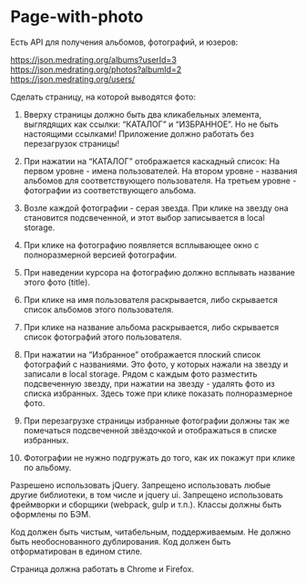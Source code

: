 # Page-with-photo

Есть API для получения альбомов, фотографий, и юзеров: 

https://json.medrating.org/albums?userId=3
https://json.medrating.org/photos?albumId=2
https://json.medrating.org/users/

Сделать страницу, на которой выводятся фото: 

1. Вверху страницы должно быть два кликабельных элемента, выглядящих как ссылки: “КАТАЛОГ” и “ИЗБРАННОЕ”. 
Но не быть настоящими ссылками! Приложение должно работать без перезагрузок страницы!

2. При нажатии на “КАТАЛОГ” отображается каскадный список:
 На первом уровне - имена пользователей.
 На втором уровне - названия альбомов для соответствующего пользователя.
 На третьем уровне - фотографии из соответствующего альбома.

3. Возле каждой фотографии - серая звезда. При клике на звезду она становится подсвеченной, и этот выбор записывается в local storage.

4. При клике на фотографию появляется всплывающее окно с полноразмерной версией фотографии.

5. При наведении курсора на фотографию должно всплывать название этого фото (title).

6. При клике на имя пользователя раскрывается, либо скрывается список альбомов этого пользователя.

7. При клике на название альбома раскрывается, либо скрывается список фотографий этого пользователя.

8. При нажатии на “Избранное” отображается плоский список фотографий с названиями. Это фото, у которых нажали на звезду и записали в local storage.
Рядом с каждым фото разместить подсвеченную звезду, при нажатии на звезду - удалять фото из списка избранных.
Здесь тоже при клике показать полноразмерное фото.

9. При перезагрузке страницы избранные фотографии должны так же помечаться подсвеченной звёздочкой и отображаться в списке избранных.

10. Фотографии не нужно подгружать до того, как их покажут при клике по альбому.

Разрешено использовать jQuery. 
Запрещено использовать любые другие библиотеки, в том числе и jquery ui.
Запрещено использовать фреймворки и сборщики (webpack, gulp и т.п.).
Классы должны быть оформлены по БЭМ.

Код должен быть чистым, читабельным, поддерживаемым.
Не должно быть необоснованного дублирования.
Код должен быть отформатирован в едином стиле.

Страница должна работать в Chrome и Firefox.





